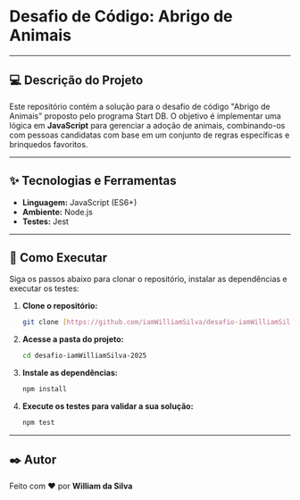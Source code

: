 # Desafio de Código: Abrigo de Animais

---

## 💻 Descrição do Projeto

Este repositório contém a solução para o desafio de código "Abrigo de Animais" proposto pelo programa Start DB. O objetivo é implementar uma lógica em **JavaScript** para gerenciar a adoção de animais, combinando-os com pessoas candidatas com base em um conjunto de regras específicas e brinquedos favoritos.

---

## ✨ Tecnologias e Ferramentas

- **Linguagem:** JavaScript (ES6+)
- **Ambiente:** Node.js
- **Testes:** Jest

---

## 🚀 Como Executar

Siga os passos abaixo para clonar o repositório, instalar as dependências e executar os testes:

1.  **Clone o repositório:**
    ```bash
    git clone [https://github.com/iamWilliamSilva/desafio-iamWilliamSilva-2025.git](https://github.com/iamWilliamSilva/desafio-iamWilliamSilva-2025.git)
    ```

2.  **Acesse a pasta do projeto:**
    ```bash
    cd desafio-iamWilliamSilva-2025
    ```

3.  **Instale as dependências:**
    ```bash
    npm install
    ```

4.  **Execute os testes para validar a sua solução:**
    ```bash
    npm test
    ```

---

## ✒️ Autor

Feito com ❤️ por **William da Silva**

